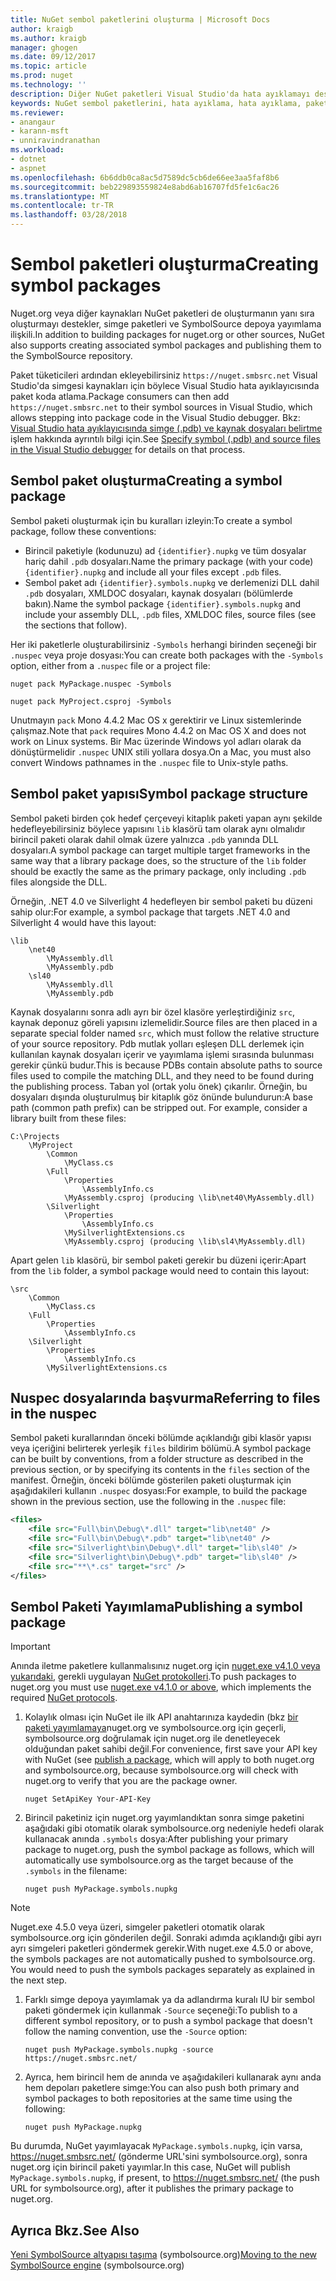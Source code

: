 ```yaml
---
title: NuGet sembol paketlerini oluşturma | Microsoft Docs
author: kraigb
ms.author: kraigb
manager: ghogen
ms.date: 09/12/2017
ms.topic: article
ms.prod: nuget
ms.technology: ''
description: Diğer NuGet paketleri Visual Studio'da hata ayıklamayı desteklemek için yalnızca sembolleri içeren NuGet paketleri oluşturma
keywords: NuGet sembol paketlerini, hata ayıklama, hata ayıklama, paket sembolleri, sembol paketi kuralları NuGet destekleyen NuGet paketi
ms.reviewer:
- anangaur
- karann-msft
- unniravindranathan
ms.workload:
- dotnet
- aspnet
ms.openlocfilehash: 6b6ddb0ca8ac5d7589dc5cb6de66ee3aa5faf8b6
ms.sourcegitcommit: beb229893559824e8abd6ab16707fd5fe1c6ac26
ms.translationtype: MT
ms.contentlocale: tr-TR
ms.lasthandoff: 03/28/2018
---
```

# <a name="creating-symbol-packages"></a><span data-ttu-id="4f98a-104">Sembol paketleri oluşturma</span><span class="sxs-lookup"><span data-stu-id="4f98a-104">Creating symbol packages</span></span>

<span data-ttu-id="4f98a-105">Nuget.org veya diğer kaynakları NuGet paketleri de oluşturmanın yanı sıra oluşturmayı destekler, simge paketleri ve SymbolSource depoya yayımlama ilişkili.</span><span class="sxs-lookup"><span data-stu-id="4f98a-105">In addition to building packages for nuget.org or other sources, NuGet also supports creating associated symbol packages and publishing them to the SymbolSource repository.</span></span>

<span data-ttu-id="4f98a-106">Paket tüketicileri ardından ekleyebilirsiniz `https://nuget.smbsrc.net` Visual Studio'da simgesi kaynakları için böylece Visual Studio hata ayıklayıcısında paket koda atlama.</span><span class="sxs-lookup"><span data-stu-id="4f98a-106">Package consumers can then add `https://nuget.smbsrc.net` to their symbol sources in Visual Studio, which allows stepping into package code in the Visual Studio debugger.</span></span> <span data-ttu-id="4f98a-107">Bkz: [Visual Studio hata ayıklayıcısında simge (.pdb) ve kaynak dosyaları belirtme](/visualstudio/debugger/specify-symbol-dot-pdb-and-source-files-in-the-visual-studio-debugger) işlem hakkında ayrıntılı bilgi için.</span><span class="sxs-lookup"><span data-stu-id="4f98a-107">See [Specify symbol (.pdb) and source files in the Visual Studio debugger](/visualstudio/debugger/specify-symbol-dot-pdb-and-source-files-in-the-visual-studio-debugger) for details on that process.</span></span>

## <a name="creating-a-symbol-package"></a><span data-ttu-id="4f98a-108">Sembol paket oluşturma</span><span class="sxs-lookup"><span data-stu-id="4f98a-108">Creating a symbol package</span></span>

<span data-ttu-id="4f98a-109">Sembol paketi oluşturmak için bu kuralları izleyin:</span><span class="sxs-lookup"><span data-stu-id="4f98a-109">To create a symbol package, follow these conventions:</span></span>

- <span data-ttu-id="4f98a-110">Birincil paketiyle (kodunuzu) ad `{identifier}.nupkg` ve tüm dosyalar hariç dahil `.pdb` dosyaları.</span><span class="sxs-lookup"><span data-stu-id="4f98a-110">Name the primary package (with your code) `{identifier}.nupkg` and include all your files except `.pdb` files.</span></span>
- <span data-ttu-id="4f98a-111">Sembol paket adı `{identifier}.symbols.nupkg` ve derlemenizi DLL dahil `.pdb` dosyaları, XMLDOC dosyaları, kaynak dosyaları (bölümlerde bakın).</span><span class="sxs-lookup"><span data-stu-id="4f98a-111">Name the symbol package `{identifier}.symbols.nupkg` and include your assembly DLL, `.pdb` files, XMLDOC files, source files (see the sections that follow).</span></span>

<span data-ttu-id="4f98a-112">Her iki paketlerle oluşturabilirsiniz `-Symbols` herhangi birinden seçeneği bir `.nuspec` veya proje dosyası:</span><span class="sxs-lookup"><span data-stu-id="4f98a-112">You can create both packages with the `-Symbols` option, either from a `.nuspec` file or a project file:</span></span>

```cli
nuget pack MyPackage.nuspec -Symbols

nuget pack MyProject.csproj -Symbols
```

<span data-ttu-id="4f98a-113">Unutmayın `pack` Mono 4.4.2 Mac OS x gerektirir ve Linux sistemlerinde çalışmaz.</span><span class="sxs-lookup"><span data-stu-id="4f98a-113">Note that `pack` requires Mono 4.4.2 on Mac OS X and does not work on Linux systems.</span></span> <span data-ttu-id="4f98a-114">Bir Mac üzerinde Windows yol adları olarak da dönüştürmelidir `.nuspec` UNIX stili yollara dosya.</span><span class="sxs-lookup"><span data-stu-id="4f98a-114">On a Mac, you must also convert Windows pathnames in the `.nuspec` file to Unix-style paths.</span></span>

## <a name="symbol-package-structure"></a><span data-ttu-id="4f98a-115">Sembol paket yapısı</span><span class="sxs-lookup"><span data-stu-id="4f98a-115">Symbol package structure</span></span>

<span data-ttu-id="4f98a-116">Sembol paketi birden çok hedef çerçeveyi kitaplık paketi yapan aynı şekilde hedefleyebilirsiniz böylece yapısını `lib` klasörü tam olarak aynı olmalıdır birincil paketi olarak dahil olmak üzere yalnızca `.pdb` yanında DLL dosyaları.</span><span class="sxs-lookup"><span data-stu-id="4f98a-116">A symbol package can target multiple target frameworks in the same way that a library package does, so the structure of the `lib` folder should be exactly the same as the primary package, only including `.pdb` files alongside the DLL.</span></span>

<span data-ttu-id="4f98a-117">Örneğin, .NET 4.0 ve Silverlight 4 hedefleyen bir sembol paketi bu düzeni sahip olur:</span><span class="sxs-lookup"><span data-stu-id="4f98a-117">For example, a symbol package that targets .NET 4.0 and Silverlight 4 would have this layout:</span></span>

    \lib
        \net40
            \MyAssembly.dll
            \MyAssembly.pdb
        \sl40
            \MyAssembly.dll
            \MyAssembly.pdb

<span data-ttu-id="4f98a-118">Kaynak dosyalarını sonra adlı ayrı bir özel klasöre yerleştirdiğiniz `src`, kaynak deponuz göreli yapısını izlemelidir.</span><span class="sxs-lookup"><span data-stu-id="4f98a-118">Source files are then placed in a separate special folder named `src`, which must follow the relative structure of your source repository.</span></span> <span data-ttu-id="4f98a-119">Pdb mutlak yolları eşleşen DLL derlemek için kullanılan kaynak dosyaları içerir ve yayımlama işlemi sırasında bulunması gerekir çünkü budur.</span><span class="sxs-lookup"><span data-stu-id="4f98a-119">This is because PDBs contain absolute paths to source files used to compile the matching DLL, and they need to be found during the publishing process.</span></span> <span data-ttu-id="4f98a-120">Taban yol (ortak yolu önek) çıkarılır. Örneğin, bu dosyaları dışında oluşturulmuş bir kitaplık göz önünde bulundurun:</span><span class="sxs-lookup"><span data-stu-id="4f98a-120">A base path (common path prefix) can be stripped out. For example, consider a library built from these files:</span></span>

    C:\Projects
        \MyProject
            \Common
                \MyClass.cs
            \Full
                \Properties
                    \AssemblyInfo.cs
                \MyAssembly.csproj (producing \lib\net40\MyAssembly.dll)
            \Silverlight
                \Properties
                    \AssemblyInfo.cs
                \MySilverlightExtensions.cs
                \MyAssembly.csproj (producing \lib\sl4\MyAssembly.dll)

<span data-ttu-id="4f98a-121">Apart gelen `lib` klasörü, bir sembol paketi gerekir bu düzeni içerir:</span><span class="sxs-lookup"><span data-stu-id="4f98a-121">Apart from the `lib` folder, a symbol package would need to contain this layout:</span></span>

    \src
        \Common
            \MyClass.cs
        \Full
            \Properties
                \AssemblyInfo.cs
        \Silverlight
            \Properties
                \AssemblyInfo.cs
            \MySilverlightExtensions.cs

## <a name="referring-to-files-in-the-nuspec"></a><span data-ttu-id="4f98a-122">Nuspec dosyalarında başvurma</span><span class="sxs-lookup"><span data-stu-id="4f98a-122">Referring to files in the nuspec</span></span>

<span data-ttu-id="4f98a-123">Sembol paketi kurallarından önceki bölümde açıklandığı gibi klasör yapısı veya içeriğini belirterek yerleşik `files` bildirim bölümü.</span><span class="sxs-lookup"><span data-stu-id="4f98a-123">A symbol package can be built by conventions, from a folder structure as described in the previous section, or by specifying its contents in the `files` section of the manifest.</span></span> <span data-ttu-id="4f98a-124">Örneğin, önceki bölümde gösterilen paketi oluşturmak için aşağıdakileri kullanın `.nuspec` dosyası:</span><span class="sxs-lookup"><span data-stu-id="4f98a-124">For example, to build the package shown in the previous section, use the following in the `.nuspec` file:</span></span>

```xml
<files>
    <file src="Full\bin\Debug\*.dll" target="lib\net40" />
    <file src="Full\bin\Debug\*.pdb" target="lib\net40" />
    <file src="Silverlight\bin\Debug\*.dll" target="lib\sl40" />
    <file src="Silverlight\bin\Debug\*.pdb" target="lib\sl40" />
    <file src="**\*.cs" target="src" />
</files>
```

## <a name="publishing-a-symbol-package"></a><span data-ttu-id="4f98a-125">Sembol Paketi Yayımlama</span><span class="sxs-lookup"><span data-stu-id="4f98a-125">Publishing a symbol package</span></span>

> [!Important]
> <span data-ttu-id="4f98a-126">Anında iletme paketlere kullanmalısınız nuget.org için [nuget.exe v4.1.0 veya yukarıdaki](https://www.nuget.org/downloads), gerekli uygulayan [NuGet protokolleri](../api/nuget-protocols.md).</span><span class="sxs-lookup"><span data-stu-id="4f98a-126">To push packages to nuget.org you must use [nuget.exe v4.1.0 or above](https://www.nuget.org/downloads), which implements the required [NuGet protocols](../api/nuget-protocols.md).</span></span>

1. <span data-ttu-id="4f98a-127">Kolaylık olması için NuGet ile ilk API anahtarınıza kaydedin (bkz [bir paketi yayımlamaya](../create-packages/publish-a-package.md)nuget.org ve symbolsource.org için geçerli, symbolsource.org doğrulamak için nuget.org ile denetleyecek olduğundan paket sahibi değil.</span><span class="sxs-lookup"><span data-stu-id="4f98a-127">For convenience, first save your API key with NuGet (see [publish a package](../create-packages/publish-a-package.md), which will apply to both nuget.org and symbolsource.org, because symbolsource.org will check with nuget.org to verify that you are the package owner.</span></span>

    ```cli
    nuget SetApiKey Your-API-Key
    ```

1. <span data-ttu-id="4f98a-128">Birincil paketiniz için nuget.org yayımlandıktan sonra simge paketini aşağıdaki gibi otomatik olarak symbolsource.org nedeniyle hedefi olarak kullanacak anında `.symbols` dosya:</span><span class="sxs-lookup"><span data-stu-id="4f98a-128">After publishing your primary package to nuget.org, push the symbol package as follows, which will automatically use symbolsource.org as the target because of the `.symbols` in the filename:</span></span>

    ```cli
    nuget push MyPackage.symbols.nupkg
    ```
> [!Note]
> <span data-ttu-id="4f98a-129">Nuget.exe 4.5.0 veya üzeri, simgeler paketleri otomatik olarak symbolsource.org için gönderilen değil. Sonraki adımda açıklandığı gibi ayrı ayrı simgeleri paketleri göndermek gerekir.</span><span class="sxs-lookup"><span data-stu-id="4f98a-129">With nuget.exe 4.5.0 or above, the symbols packages are not automatically pushed to symbolsource.org. You would need to push the symbols packages separately as explained in the next step.</span></span>

1. <span data-ttu-id="4f98a-130">Farklı simge depoya yayımlamak ya da adlandırma kuralı IU bir sembol paketi göndermek için kullanmak `-Source` seçeneği:</span><span class="sxs-lookup"><span data-stu-id="4f98a-130">To publish to a different symbol repository, or to push a symbol package that doesn't follow the naming convention, use the `-Source` option:</span></span>

    ```cli
    nuget push MyPackage.symbols.nupkg -source https://nuget.smbsrc.net/
    ```

1. <span data-ttu-id="4f98a-131">Ayrıca, hem birincil hem de anında ve aşağıdakileri kullanarak aynı anda hem depoları paketlere simge:</span><span class="sxs-lookup"><span data-stu-id="4f98a-131">You can also push both primary and symbol packages to both repositories at the same time using the following:</span></span>

    ```cli
    nuget push MyPackage.nupkg
    ```

<span data-ttu-id="4f98a-132">Bu durumda, NuGet yayımlayacak `MyPackage.symbols.nupkg`, için varsa, https://nuget.smbsrc.net/ (gönderme URL'sini symbolsource.org), sonra nuget.org için birincil paketi yayımlar.</span><span class="sxs-lookup"><span data-stu-id="4f98a-132">In this case, NuGet will publish `MyPackage.symbols.nupkg`, if present, to https://nuget.smbsrc.net/ (the push URL for symbolsource.org), after it publishes the primary package to nuget.org.</span></span>

## <a name="see-also"></a><span data-ttu-id="4f98a-133">Ayrıca Bkz.</span><span class="sxs-lookup"><span data-stu-id="4f98a-133">See Also</span></span>

<span data-ttu-id="4f98a-134">[Yeni SymbolSource altyapısı taşıma](https://tripleemcoder.com/2015/10/04/moving-to-the-new-symbolsource-engine/) (symbolsource.org)</span><span class="sxs-lookup"><span data-stu-id="4f98a-134">[Moving to the new SymbolSource engine](https://tripleemcoder.com/2015/10/04/moving-to-the-new-symbolsource-engine/) (symbolsource.org)</span></span>
